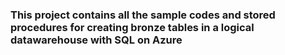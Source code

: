 
### This project contains all the sample codes and stored procedures for creating bronze tables in a logical datawarehouse with SQL on Azure
